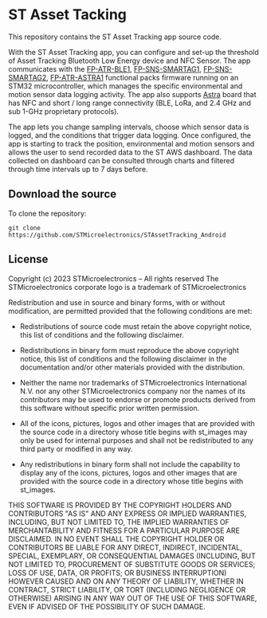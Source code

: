 # ST Asset Tacking

This repository contains the ST Asset Tracking app source code.

With the ST Asset Tracking app, you can configure and set-up the threshold of Asset Tracking Bluetooth Low Energy device and NFC Sensor.
The app communicates with the [FP-ATR-BLE1](https://www.st.com/en/embedded-software/fp-atr-ble1.html), [FP-SNS-SMARTAG1](https://www.st.com/en/embedded-software/fp-sns-smartag1.html), [FP-SNS-SMARTAG2](https://www.st.com/en/embedded-software/fp-sns-smartag2.html), [FP-ATR-ASTRA1](https://www.st.com/en/embedded-software/fp-atr-astra1.html) functional packs firmware running on an STM32 microcontroller, which manages the specific environmental and motion sensor data logging activity. The app also supports [Astra](https://www.st.com/en/evaluation-tools/steval-astra1b.html) board that has NFC and short / long range connectivity (BLE, LoRa, and 2.4 GHz and sub 1-GHz proprietary protocols).

The app lets you change sampling intervals, choose which sensor data is logged, and the conditions that trigger data logging.
Once configured, the app is starting to track the position, environmental and motion sensors and allows the user to send recorded data to the ST AWS dashboard.
The data collected on dashboard can be consulted through charts and filtered through time intervals up to 7 days before.

## Download the source

To clone the repository:
```Shell
git clone https://github.com/STMicroelectronics/STAssetTracking_Android
```

## License

Copyright (c) 2023  STMicroelectronics – All rights reserved
The STMicroelectronics corporate logo is a trademark of STMicroelectronics

Redistribution and use in source and binary forms, with or without modification,
are permitted provided that the following conditions are met:

- Redistributions of source code must retain the above copyright notice, this list of conditions
and the following disclaimer.

- Redistributions in binary form must reproduce the above copyright notice, this list of
conditions and the following disclaimer in the documentation and/or other materials provided
with the distribution.

- Neither the name nor trademarks of STMicroelectronics International N.V. nor any other
STMicroelectronics company nor the names of its contributors may be used to endorse or
promote products derived from this software without specific prior written permission.

- All of the icons, pictures, logos and other images that are provided with the source code
in a directory whose title begins with st_images may only be used for internal purposes and
shall not be redistributed to any third party or modified in any way.

- Any redistributions in binary form shall not include the capability to display any of the
icons, pictures, logos and other images that are provided with the source code in a directory
whose title begins with st_images.

THIS SOFTWARE IS PROVIDED BY THE COPYRIGHT HOLDERS AND CONTRIBUTORS "AS IS" AND ANY EXPRESS OR
IMPLIED WARRANTIES, INCLUDING, BUT NOT LIMITED TO, THE IMPLIED WARRANTIES OF MERCHANTABILITY
AND FITNESS FOR A PARTICULAR PURPOSE ARE DISCLAIMED. IN NO EVENT SHALL THE COPYRIGHT HOLDER
OR CONTRIBUTORS BE LIABLE FOR ANY DIRECT, INDIRECT, INCIDENTAL, SPECIAL, EXEMPLARY, OR
CONSEQUENTIAL DAMAGES (INCLUDING, BUT NOT LIMITED TO, PROCUREMENT OF SUBSTITUTE GOODS OR
SERVICES; LOSS OF USE, DATA, OR PROFITS; OR BUSINESS INTERRUPTION) HOWEVER CAUSED AND ON ANY
THEORY OF LIABILITY, WHETHER IN CONTRACT, STRICT LIABILITY, OR TORT (INCLUDING NEGLIGENCE OR
OTHERWISE) ARISING IN ANY WAY OUT OF THE USE OF THIS SOFTWARE, EVEN IF ADVISED OF THE POSSIBILITY
OF SUCH DAMAGE.
